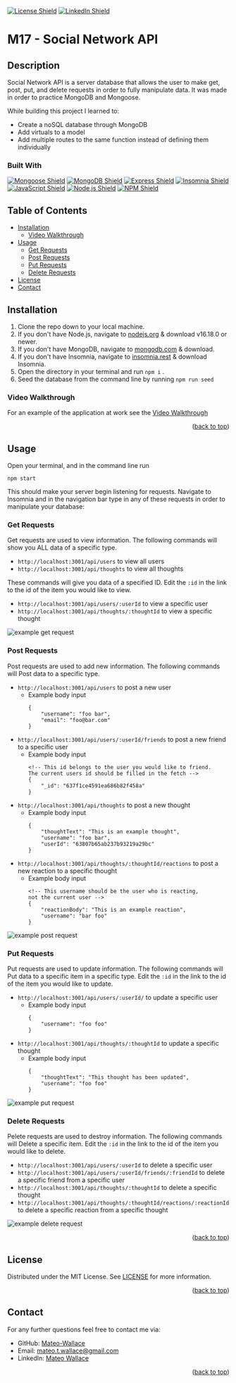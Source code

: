 <p id="readme-top"></p>

[![License Shield](https://img.shields.io/badge/License-MIT-success?style=for-the-badge)](./LICENSE) [![LinkedIn Shield](https://img.shields.io/badge/LinkedIn-555555?style=for-the-badge&logo=linkedin)](https://www.linkedin.com/in/mateo-wallace/)

# M17 - Social Network API

## Description

Social Network API is a server database that allows the user to make get, post, put, and delete requests in order to fully manipulate data. It was made in order to practice MongoDB and Mongoose.

While building this project I learned to:
- Create a noSQL database through MongoDB
- Add virtuals to a model
- Add multiple routes to the same function instead of defining them individually

### Built With

 [![Mongoose Shield](https://img.shields.io/badge/Mongoose-AA2929?&style=for-the-badge&logo=matrix&logoColor=white)](https://mongoosejs.com/) [![MongoDB Shield](https://img.shields.io/badge/MongoDB-47A248?&style=for-the-badge&logo=mongodb&logoColor=white)](https://www.mongodb.com/) [![Express Shield](https://img.shields.io/badge/Express-000000?&style=for-the-badge&logo=express&logoColor=white)](http://expressjs.com/) [![Insomnia Shield](https://img.shields.io/badge/Insomnia-4000BF?&style=for-the-badge&logo=insomnia&logoColor=white)](https://docs.insomnia.rest/) [![JavaScript Shield](https://img.shields.io/badge/JavaScript-F7DF1E?&style=for-the-badge&logo=javascript&logoColor=272727)](https://developer.mozilla.org/en-US/docs/Web/JavaScript) [![Node.js Shield](https://img.shields.io/badge/Node.js-339933?&style=for-the-badge&logo=node.js&logoColor=white)](https://nodejs.org/en/) [![NPM Shield](https://img.shields.io/badge/NPM-333333?&style=for-the-badge&logo=npm&logoColor=white)](https://www.npmjs.com/)

## Table of Contents
- [Installation](#installation)
    - [Video Walkthrough](#video-walkthrough)
- [Usage](#usage)
    - [Get Requests](#get-requests)
    - [Post Requests](#post-requests)
    - [Put Requests](#put-requests)
    - [Delete Requests](#delete-requests)
- [License](#license)
- [Contact](#contact)

## Installation

1. Clone the repo down to your local machine.
1. If you don't have Node.js, navigate to [nodejs.org](https://nodejs.org/en/) & download v16.18.0 or newer.
1. If you don't have MongoDB, navigate to [mongodb.com](https://www.mongodb.com/) & download.
1. If you don't have Insomnia, navigate to [insomnia.rest](https://insomnia.rest/download) & download Insomnia.
1. Open the directory in your terminal and run `npm i` .
1. Seed the database from the command line by running `npm run seed`

### Video Walkthrough

For an example of the application at work see the [Video Walkthrough](#)

<p align="right">(<a href="#readme-top">back to top</a>)</p>

## Usage

Open your terminal, and in the command line run 

	npm start

This should make your server begin listening for requests. Navigate to Insomnia and in the navigation bar type in any of these requests in order to manipulate your database:

### Get Requests

Get requests are used to view information. The following commands will show you ALL data of a specific type.

- `http://localhost:3001/api/users` to view all users
- `http://localhost:3001/api/thoughts` to view all thoughts

These commands will give you data of a specified ID. Edit the `:id` in the link to the id of the item you would like to view.

- `http://localhost:3001/api/users/:userId` to view a specific user
- `http://localhost:3001/api/thoughts/:thoughtId` to view a specific thought

![example get request](./assets/insomniaGet.png)

### Post Requests

Post requests are used to add new information. The following commands will Post data to a specific type.

- `http://localhost:3001/api/users` to post a new user
    - Example body input
        ```
        {
            "username": "foo bar",
            "email": "foo@bar.com"
        }
        ```
- `http://localhost:3001/api/users/:userId/friends` to post a new friend to a specific user
    - Example body input
        ```
        <!-- This id belongs to the user you would like to friend.
        The current users id should be filled in the fetch -->
        {
            "_id": "637f1ce4591ea686b82f458a"
        }
        ```
- `http://localhost:3001/api/thoughts` to post a new thought
    - Example body input
        ```
        {
            "thoughtText": "This is an example thought",
            "username": "foo bar",
            "userId": "63807b65ab237b93219a29bc"
        }
        ```
- `http://localhost:3001/api/thoughts/:thoughtId/reactions` to post a new reaction to a specific thought
    - Example body input
        ```
        <!-- This username should be the user who is reacting, 
        not the current user -->
        {
            "reactionBody": "This is an example reaction",
            "username": "bar foo"
        }
        ```

![example post request](./assets/insomniaPost.png)

### Put Requests

Put requests are used to update information. The following commands will Put data to a specific item in a specific type. Edit the `:id` in the link to the id of the item you would like to update.

- `http://localhost:3001/api/users/:userId/` to update a specific user
    - Example body input
        ```
        {
            "username": "foo foo"
        }
        ```
- `http://localhost:3001/api/thoughts/:thoughtId` to update a specific thought
    - Example body input
        ```
        {
            "thoughtText": "This thought has been updated",
            "username": "foo foo"
        }
        ```

![example put request](./assets/insomniaPut.png)

### Delete Requests

Pelete requests are used to destroy information. The following commands will Delete a specific item. Edit the `:id` in the link to the id of the item you would like to delete.

- `http://localhost:3001/api/users/:userId` to delete a specific user
- `http://localhost:3001/api/users/:userId/friends/:friendId` to delete a specific friend from a specific user
- `http://localhost:3001/api/thoughts/:thoughtId` to delete a specific thought
- `http://localhost:3001/api/thoughts/:thoughtId/reactions/:reactionId` to delete a specific reaction from a specific thought

![example delete request](./assets/insomniaDelete.png)
<p align="right">(<a href="#readme-top">back to top</a>)</p>

## License

Distributed under the MIT License. See [LICENSE](./LICENSE) for more information.
<p align="right">(<a href="#readme-top">back to top</a>)</p>

## Contact

For any further questions feel free to contact me via:
- GitHub: [Mateo-Wallace](https://github.com/Mateo-Wallace)
- Email: [mateo.t.wallace@gmail.com](mailto:mateo.t.wallace@gmail.com)
- LinkedIn: [Mateo Wallace](https://www.linkedin.com/in/mateo-wallace-57931b254/)
<p align="right">(<a href="#readme-top">back to top</a>)</p>